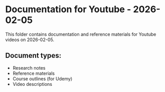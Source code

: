 # Documentation for Youtube - 2026-02-05

This folder contains documentation and reference materials for Youtube videos on 2026-02-05.

## Document types:
- Research notes
- Reference materials
- Course outlines (for Udemy)
- Video descriptions
